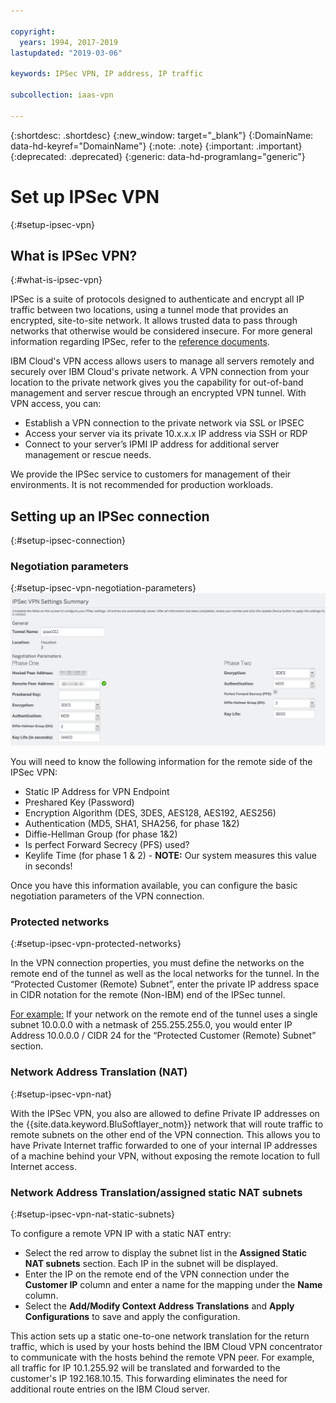 ```yaml
---

copyright:
  years: 1994, 2017-2019
lastupdated: "2019-03-06"

keywords: IPSec VPN, IP address, IP traffic

subcollection: iaas-vpn

---
```


{:shortdesc: .shortdesc}
{:new_window: target="_blank"}
{:DomainName: data-hd-keyref="DomainName"}
{:note: .note}
{:important: .important}
{:deprecated: .deprecated}
{:generic: data-hd-programlang="generic"}

# Set up IPSec VPN
{:#setup-ipsec-vpn}

## What is IPSec VPN?
{:#what-is-ipsec-vpn}

IPSec is a suite of protocols designed to authenticate and encrypt all IP traffic between two locations, using a tunnel mode that provides an encrypted, site-to-site network. It allows trusted data to pass through networks that otherwise would be considered insecure.   For more general information regarding IPSec, refer to the [reference documents](/docs/infrastructure/iaas-vpn?topic=VPN-external-reference-documentation).


IBM Cloud's VPN access allows users to manage all servers remotely and securely over IBM Cloud's private network.  A VPN connection from your location to the private network gives you the capability for out-of-band management and server rescue through an encrypted VPN tunnel.  With VPN access, you can:

   * Establish a VPN connection to the private network via SSL or IPSEC
   * Access your server via its private 10.x.x.x IP address via SSH or RDP
   * Connect to your server’s IPMI IP address for additional server management or rescue needs.

We provide the IPSec service to customers for management of their environments. It is not recommended for production workloads.


## Setting up an IPSec connection
{:#setup-ipsec-connection}

### Negotiation parameters
{:#setup-ipsec-vpn-negotiation-parameters}
![Negotiation Parameters](images/IPSec_VPN.png)

You will need to know the following information for the remote side of the IPSec VPN:
- Static IP Address for VPN Endpoint
- Preshared Key (Password)
- Encryption Algorithm (DES, 3DES, AES128, AES192, AES256)
- Authentication (MD5, SHA1, SHA256, for phase 1&2)
- Diffie-Hellman Group (for phase 1&2)
- Is perfect Forward Secrecy (PFS) used?
- Keylife Time (for phase 1 & 2) - **NOTE:** Our system measures this value in seconds!

Once you have this information available, you can configure the basic negotiation parameters of the VPN connection.

### Protected networks
{:#setup-ipsec-vpn-protected-networks}

In the VPN connection properties, you must define the networks on the remote end of the tunnel as well as the local networks for the tunnel. In the “Protected Customer (Remote) Subnet”, enter the private IP address space in CIDR notation for the remote (Non-IBM) end of the IPSec tunnel.

<span style="text-decoration: underline">For example:</span>  If your network on the remote end of the tunnel uses a single subnet 10.0.0.0 with a netmask of 255.255.255.0, you would enter IP Address 10.0.0.0 / CIDR 24 for the “Protected Customer (Remote) Subnet” section.

### Network Address Translation (NAT)
{:#setup-ipsec-vpn-nat}

With the IPSec VPN, you also are allowed to define Private IP addresses on the {{site.data.keyword.BluSoftlayer_notm}} network that will route traffic to remote subnets on the other end of the VPN connection.  This allows you to have Private Internet traffic forwarded to one of your internal IP addresses of a machine behind your VPN, without exposing the remote location to full Internet access.  

### Network Address Translation/assigned static NAT subnets
{:#setup-ipsec-vpn-nat-static-subnets}

To configure a remote VPN IP with a static NAT entry: 

 * Select the red arrow to display the subnet list in the **Assigned Static NAT subnets** section. Each IP in the subnet will be displayed.  
 * Enter the IP on the remote end of the VPN connection under the **Customer IP** column and enter a name for the mapping under the **Name** column.  
 * Select the **Add/Modify Context Address Translations** and **Apply Configurations** to save and apply the configuration.
 
This action sets up a static one-to-one network translation for the return traffic, which is used by your hosts behind the IBM Cloud VPN concentrator to communicate with the hosts behind the remote VPN peer. For example, all traffic for IP 10.1.255.92 will be translated and forwarded to the customer's IP 192.168.10.15. This forwarding eliminates the need for additional route entries on the IBM Cloud server.
